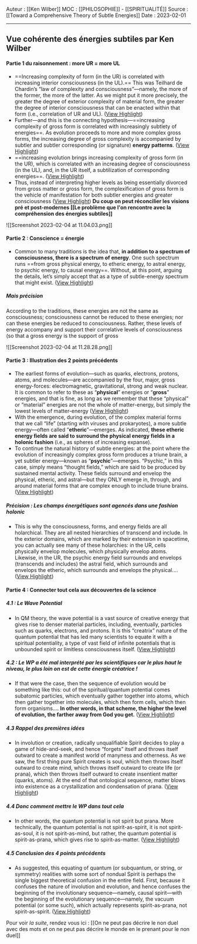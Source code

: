 Auteur : [[Ken Wilber]]
MOC :  [[PHILOSOPHIE]] - [[SPIRITUALITÉ]] 
Source : [[Toward a Comprehensive Theory of Subtle Energies]]
Date : 2023-02-01
***

## Vue cohérente des énergies subtiles par Ken Wilber

#### Partie 1 du raisonnement : more UR = more UL
- ==Increasing complexity of form (in the UR) is correlated with
  increasing interior consciousness (in the UL).== This was Teilhard de
  Chardin’s “law of complexity and consciousness”—namely, the more of
  the former, the more of the latter. As we might put it more precisely,
  the greater the degree of exterior complexity of material form, the
  greater the degree of interior consciousness that can be enacted within
  that form (i.e., correlation of UR and UL). ([View Highlight](https://read.readwise.io/read/01grdv56bqv84hhp7t08wxr157))
- Further—and this is the connecting hypothesis—==increasing
  complexity of gross form is correlated with increasingly subtlety of
  energies==. As evolution proceeds to more and more complex gross
  forms, the increasing degree of gross complexity is accompanied by
  subtler and subtler corresponding (or signature) **energy patterns**. ([View Highlight](https://read.readwise.io/read/01grdv5qk9mzvyzyfrcza88cts))
- ==increasing evolution brings increasing complexity of gross form (in the
  UR), which is correlated with an increasing degree of consciousness (in
  the UL), and, in the UR itself, a subtilization of corresponding energies==. ([View Highlight](https://read.readwise.io/read/01grdv5za3nt7fe2r1cc1h7301))
- Thus, instead of interpreting higher levels as being essentially divorced
  from gross matter or gross form, the complexification of gross form is
  the vehicle of manifestation for both subtler energies and greater
  consciousness ([View Highlight](https://read.readwise.io/read/01grdv69skjww6fnsssbs7m2dc))
**Du coup on peut réconcilier les visions pré et post-modernes [[Le problème que l'on rencontre avec la compréhension des énergies subtiles]]**

![[Screenshot 2023-02-04 at 11.04.03.png]]

#### Partie 2 : Conscience = énergie
- Common to many traditions is the idea that, **in addition to a spectrum of consciousness, there is a spectrum of energy**. One such spectrum runs ==from gross physical energy, to etheric energy, to astral energy, to
  psychic energy, to causal energy==. Without, at this point, arguing the
  details, let’s simply accept that as a type of subtle-energy spectrum that
  might exist. ([View Highlight](https://read.readwise.io/read/01grdv8gh37y3szzn3bcsk5xxf))
##### Mais précision
According to the traditions, these energies are not the same as consciousness; consciousness cannot be reduced to these energies; nor can these energies be reduced to consciousness. Rather, these levels of energy accompany and support their correlative levels of consciousness (so that a gross energy is the support of gross 

![[Screenshot 2023-02-04 at 11.28.28.png]]

#### Partie 3 : Illustration des 2 points précédents 
- The earliest forms of evolution—such as quarks, electrons, protons,
  atoms, and molecules—are accompanied by the four, major, gross
  energy-forces: electromagnetic, gravitational, strong and weak
  nuclear. It is common to refer to these as “**physical**” energies or
  “**gross**” energies, and that is fine, as long as we remember that these
  “physical” or “material” energies are not the whole of matter-energy,
  but simply the lowest levels of matter-energy ([View Highlight](https://read.readwise.io/read/01grdw4ehdkestk1kmetqr8v4q))
- With the emergence, during evolution, of the complex material forms
  that we call “life” (starting with viruses and prokaryotes), a more subtle
  energy—often called “**etheric**”—emerges. As indicated, **these etheric
  energy fields are said to surround the physical energy fields in a holonic fashion** (i.e., as spheres of increasing expanse). 
- To continue the natural history of subtle energies: at the point where the
  evolution of increasingly complex gross form produces a triune brain, a
  yet subtler energy—known as “**psychic**”—emerges. “Psychic,” in this
  case, simply means “thought fields,” which are said to be produced by
  sustained mental activity. These fields surround and envelop the
  physical, etheric, and astral—but they ONLY emerge in, through, and
  around material forms that are complex enough to include triune brains. ([View Highlight](https://read.readwise.io/read/01grdwhbk06s9kaa1n82kqc87v))

##### Précision : Les champs énergétiques sont agencés dans une fashion holonic 
- This is why the consciousness, forms, and energy fields are all
  holarchical. They are all nested hierarchies of transcend and include.
  In the exterior domains, which are marked by their extension in
  spacetime, you can actually see many of these holarchies: in the UR,
  cells physically envelop molecules, which physically envelop atoms.
  Likewise, in the UR, the psychic energy field surrounds and envelops
  (transcends and includes) the astral field, which surrounds and envelops
  the etheric, which surrounds and envelops the physical…. ([View Highlight](https://read.readwise.io/read/01grdwm54ke2904hyra0ppsmx4))

#### Partie 4 : Connecter tout cela aux découvertes de la science
##### 4.1 : Le Wave Potential
- In QM theory, the wave potential is a
  vast source of creative energy that gives rise to denser material
  particles, including, eventually, particles such as quarks, electrons, and
  protons. It is this “creatrix” nature of the quantum potential that has led
  many scientists to equate it with a spiritual potentiality, a type of vast
  field of infinite potentials that is unbounded spirit or limitless
  consciousness itself. ([View Highlight](https://read.readwise.io/read/01grdxwszpv593grbz3n0r8emz))

##### 4.2 : Le WP a été mal interprété par les scientifiques car le plus haut le niveau, le plus loin on est de cette énergie créatrice !
- If that were the case, then the sequence of evolution would be
  something like this: out of the spiritual/quantum potential comes
  subatomic particles, which eventually gather together into atoms, which
  then gather together into molecules, which then form cells, which then
  form organisms…. **In other words, in that scheme, the higher the level
  of evolution, the farther away from God you get.** ([View Highlight](https://read.readwise.io/read/01grdxwwp3szax1b8861jqzwbm))

##### 4.3 Rappel des premières idées 
- In involution or creation, radically unqualifiable Spirit decides to play a
  game of hide-and-seek, and hence “forgets” itself and throws itself
  outward to create a manifest world of manyness and otherness. As we
  saw, the first thing pure Spirit creates is soul, which then throws itself
  outward to create mind, which throws itself outward to create life (or
  prana), which then throws itself outward to create insentient matter
  (quarks, atoms). At the end of that ontological sequence, matter blows
  into existence as a crystallization and condensation of prana. ([View Highlight](https://read.readwise.io/read/01grdxx2tda5x31ydwg50bsyf8))

##### 4.4 Donc comment mettre le WP dans tout cela
- In other words, the quantum potential is not spirit but prana. More
  technically, the quantum potential is not spirit-as-spirit, it is not spirit-
  as-soul, it is not spirit-as-mind, but rather, the quantum potential is
  spirit-as-prana, which gives rise to spirit-as-matter. ([View Highlight](https://read.readwise.io/read/01grdxx646hf2j0g7sk20572gf))

##### 4.5 Conclusion des 4 points précédents
- As suggested, this equating of quantum (or subquantum, or string, or
  symmetry) realities with some sort of nondual Spirit is perhaps the
  single biggest theoretical confusion in the entire field. First, because it
  confuses the nature of involution and evolution, and hence confuses the
  beginning of the involutionary sequence—namely, causal spirit—with
  the beginning of the evolutionary sequence—namely, the vacuum
  potential (or some such), which actually represents spirit-as-prana, not
  spirit-as-spirit. ([View Highlight](https://read.readwise.io/read/01grdy2pz3ansd5sv2ypezmpnh))

Pour voir *la suite*, rendez vous ici : [[On ne peut pas décrire le non duel avec des mots et on ne peut pas décrire le monde en le prenant pour le non duel]]